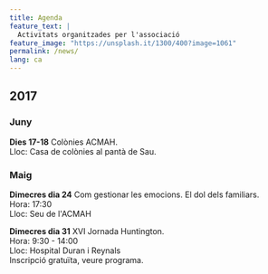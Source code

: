 ```yaml
---
title: Agenda
feature_text: |
  Activitats organitzades per l'associació
feature_image: "https://unsplash.it/1300/400?image=1061"
permalink: /news/
lang: ca
---
```


## 2017

### Juny
**Dies 17-18** Colònies ACMAH.  
Lloc: Casa de colònies al pantà de Sau.


### Maig
**Dimecres dia 24** Com gestionar les emocions. El dol dels familiars.  
Hora: 17:30  
Lloc: Seu de l'ACMAH


**Dimecres dia 31** XVI Jornada Huntington.  
Hora: 9:30 - 14:00  
Lloc: Hospital Duran i Reynals  
Inscripció gratuïta, veure programa.
